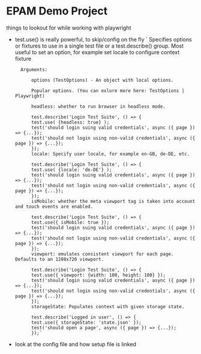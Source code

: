 # EPAM Demo Project

things to lookout for while working with playwright

- test.use() is really powerful, to skip/config on the fly
       ` Specifies options or fixtures to use in a single test file or a test.describe() group. Most useful to set an option, for example set locale to configure context fixture

        Arguments:

            options (TestOptions) - An object with local options.

            Popular options. (You can exlore more here: TestOptions | Playwright)

            headless: whether to run browser in headless mode.

            test.describe('Login Test Suite', () => {
            test.use( {headless: true} ); 
            test('should login suing valid credentials', async ({ page }) => {...}); 
            test('should not login using non-valid credentials', async ({ page }) => {...}); 
            });
            locale: Specify user locale, for example en-GB, de-DE, etc.

            test.describe('Login Test Suite', () => {
            test.use( {locale: 'de-DE'} ); 
            test('should login suing valid credentials', async ({ page }) => {...}); 
            test('should not login using non-valid credentials', async ({ page }) => {...}); 
            });
            isMobile: whether the meta viewport tag is taken into account and touch events are enabled.

            test.describe('Login Test Suite', () => {
            test.use({ isMobile: true }); 
            test('should login suing valid credentials', async ({ page }) => {...}); 
            test('should not login using non-valid credentials', async ({ page }) => {...}); 
            });
            viewport: emulates consistent viewport for each page. Defaults to an 1280x720 viewport.

            test.describe('Login Test Suite', () => {
            test.use({ viewport: {width: 100, height: 100} }); 
            test('should login suing valid credentials', async ({ page }) => {...}); 
            test('should not login using non-valid credentials', async ({ page }) => {...}); 
            });
            storageState: Populates context with given storage state.

            test.describe('Logged in user', () => {
            test.use({ storageState: 'state.json' }); 
            test('should open a page', async ({ page }) => {...}); 
            });`

 - look at the config file and how setup file is linked 
